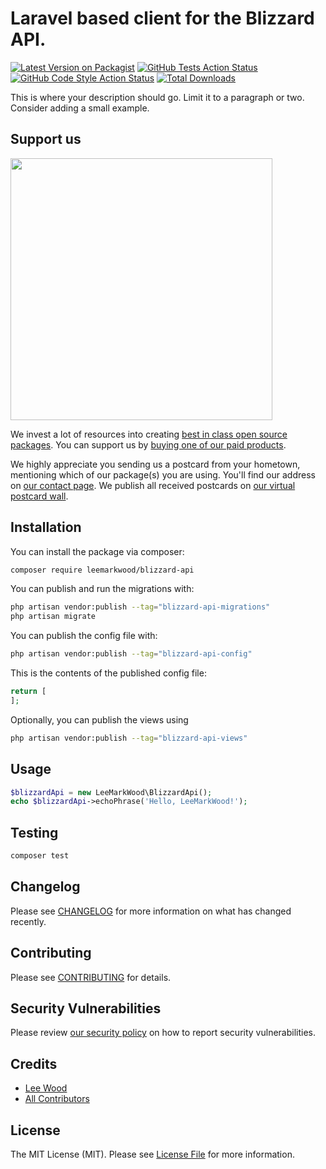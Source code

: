 # Laravel based client for the Blizzard API.

[![Latest Version on Packagist](https://img.shields.io/packagist/v/leemarkwood/blizzard-api.svg?style=flat-square)](https://packagist.org/packages/leemarkwood/blizzard-api)
[![GitHub Tests Action Status](https://img.shields.io/github/actions/workflow/status/leemarkwood/blizzard-api/run-tests.yml?branch=main&label=tests&style=flat-square)](https://github.com/leemarkwood/blizzard-api/actions?query=workflow%3Arun-tests+branch%3Amain)
[![GitHub Code Style Action Status](https://img.shields.io/github/actions/workflow/status/leemarkwood/blizzard-api/fix-php-code-style-issues.yml?branch=main&label=code%20style&style=flat-square)](https://github.com/leemarkwood/blizzard-api/actions?query=workflow%3A"Fix+PHP+code+style+issues"+branch%3Amain)
[![Total Downloads](https://img.shields.io/packagist/dt/leemarkwood/blizzard-api.svg?style=flat-square)](https://packagist.org/packages/leemarkwood/blizzard-api)

This is where your description should go. Limit it to a paragraph or two. Consider adding a small example.

## Support us

[<img src="https://github-ads.s3.eu-central-1.amazonaws.com/blizzard-api.jpg?t=1" width="419px" />](https://spatie.be/github-ad-click/blizzard-api)

We invest a lot of resources into creating [best in class open source packages](https://spatie.be/open-source). You can support us by [buying one of our paid products](https://spatie.be/open-source/support-us).

We highly appreciate you sending us a postcard from your hometown, mentioning which of our package(s) you are using. You'll find our address on [our contact page](https://spatie.be/about-us). We publish all received postcards on [our virtual postcard wall](https://spatie.be/open-source/postcards).

## Installation

You can install the package via composer:

```bash
composer require leemarkwood/blizzard-api
```

You can publish and run the migrations with:

```bash
php artisan vendor:publish --tag="blizzard-api-migrations"
php artisan migrate
```

You can publish the config file with:

```bash
php artisan vendor:publish --tag="blizzard-api-config"
```

This is the contents of the published config file:

```php
return [
];
```

Optionally, you can publish the views using

```bash
php artisan vendor:publish --tag="blizzard-api-views"
```

## Usage

```php
$blizzardApi = new LeeMarkWood\BlizzardApi();
echo $blizzardApi->echoPhrase('Hello, LeeMarkWood!');
```

## Testing

```bash
composer test
```

## Changelog

Please see [CHANGELOG](CHANGELOG.md) for more information on what has changed recently.

## Contributing

Please see [CONTRIBUTING](CONTRIBUTING.md) for details.

## Security Vulnerabilities

Please review [our security policy](../../security/policy) on how to report security vulnerabilities.

## Credits

- [Lee Wood](https://github.com/leemarkwood)
- [All Contributors](../../contributors)

## License

The MIT License (MIT). Please see [License File](LICENSE.md) for more information.
